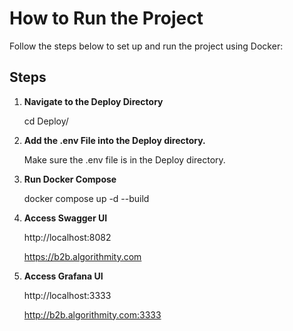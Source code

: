 # How to Run the Project

Follow the steps below to set up and run the project using Docker:

## Steps

1. **Navigate to the Deploy Directory**

   cd Deploy/



2. **Add the .env File into the Deploy directory.**

   Make sure the .env file is in the Deploy directory.



3. **Run Docker Compose**

   docker compose up -d --build



4. **Access Swagger UI**

   http://localhost:8082

   https://b2b.algorithmity.com

5. **Access Grafana UI**
   
   http://localhost:3333

   http://b2b.algorithmity.com:3333

